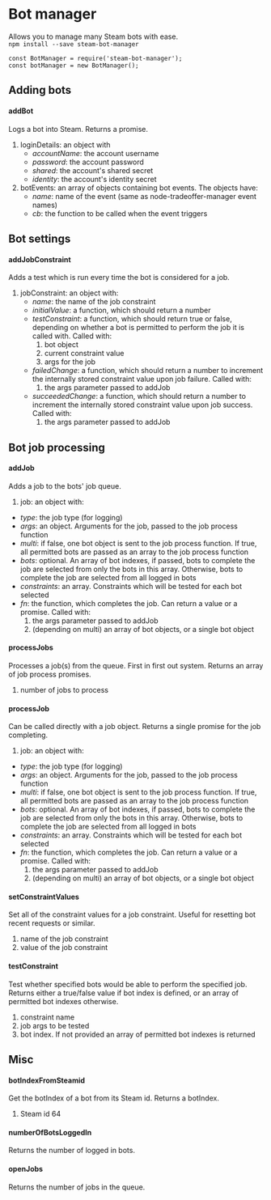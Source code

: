 # Bot manager
Allows you to manage many Steam bots with ease.  
`npm install --save steam-bot-manager`
```
const BotManager = require('steam-bot-manager');
const botManager = new BotManager();
```
## Adding bots
#### addBot
Logs a bot into Steam. Returns a promise.
1. loginDetails: an object with
   * *accountName*: the account username
   * *password*: the account password
   * *shared*: the account's shared secret
   * *identity*: the account's identity secret
2. botEvents: an array of objects containing bot events. The objects have:
   * *name*: name of the event (same as node-tradeoffer-manager event names)
   * *cb*: the function to be called when the event triggers

## Bot settings
#### addJobConstraint
Adds a test which is run every time the bot is considered for a job.
1. jobConstraint:  an object with:
   * *name*: the name of the job constraint
   * *initialValue*: a function, which should return a number
   * *testConstraint*: a function, which should return true or false, depending on whether a bot is permitted to perform the job it is called with. Called with:
     1. bot object
     2. current constraint value
     3. args for the job
   * *failedChange*: a function, which should return a number to increment the internally stored constraint value upon job failure. Called with:
     1. the args parameter passed to addJob
   * *succeededChange*: a function, which should return a number to increment the internally stored constraint value upon job success. Called with:
     1. the args parameter passed to addJob

## Bot job processing
#### addJob
Adds a job to the bots' job queue.
1. job: an object with:
  * *type*: the job type (for logging)
  * *args*: an object. Arguments for the job, passed to the job process function
  * *multi*: if false, one bot object is sent to the job process function. If true, all permitted bots are passed as an array to the job process function
  * *bots*: optional. An array of bot indexes, if passed, bots to complete the job are selected from only the bots in this array. Otherwise, bots to complete the job are selected from all logged in bots
  * *constraints*: an array. Constraints which will be tested for each bot selected
  * *fn*: the function, which completes the job. Can return a value or a promise. Called with:
    1. the args parameter passed to addJob
    2. (depending on multi) an array of bot objects, or a single bot object

#### processJobs
Processes a job(s) from the queue. First in first out system. Returns an array of job process promises.
1. number of jobs to process

#### processJob
Can be called directly with a job object. Returns a single promise for the job completing.
1. job: an object with:
  * *type*: the job type (for logging)
  * *args*: an object. Arguments for the job, passed to the job process function
  * *multi*: if false, one bot object is sent to the job process function. If true, all permitted bots are passed as an array to the job process function
  * *bots*: optional. An array of bot indexes, if passed, bots to complete the job are selected from only the bots in this array. Otherwise, bots to complete the job are selected from all logged in bots
  * *constraints*: an array. Constraints which will be tested for each bot selected
  * *fn*: the function, which completes the job. Can return a value or a promise. Called with:
    1. the args parameter passed to addJob
    2. (depending on multi) an array of bot objects, or a single bot object

#### setConstraintValues
Set all of the constraint values for a job constraint. Useful for resetting bot recent requests or similar.  
1. name of the job constraint
2. value of the job constraint

#### testConstraint
Test whether specified bots would be able to perform the specified job. Returns either a true/false value if bot index is defined, or an array of permitted bot indexes otherwise.  
1. constraint name
2. job args to be tested
3. bot index. If not provided an array of permitted bot indexes is returned

## Misc
#### botIndexFromSteamid
Get the botIndex of a bot from its Steam id. Returns a botIndex.
1. Steam id 64

#### numberOfBotsLoggedIn
Returns the number of logged in bots.

#### openJobs
Returns the number of jobs in the queue.
